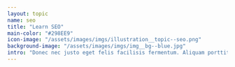 ```yaml
---
layout: topic
name: seo
title: "Learn SEO"
main-color: "#298EE9"
icon-image: "/assets/images/imgs/illustration__topic--seo.png"
background-image: "/assets/images/imgs/img__bg--blue.jpg"
intro: "Donec nec justo eget felis facilisis fermentum. Aliquam porttitor mauris sit amet orci. Aenean dignissim pellentesque felis."
---
```


